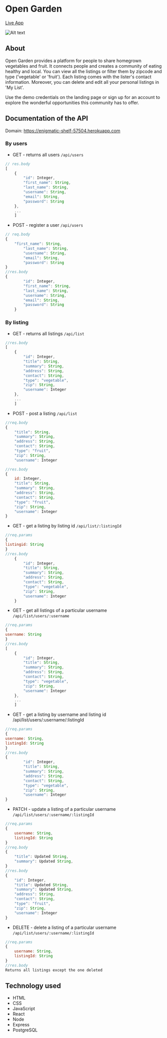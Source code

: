 # Open Garden

[Live App](https://opengarden.wmq516.now.sh)

![Alt text](https://github.com/Mengqi89/open-garden-client/blob/master/src/images/Screenshot.png "Screenshot of live app")

## About 
Open Garden provides a platform for people to share homegrown vegetables and fruit. It connects people and creates a community of eating healthy and local. You can view all the listings or filter them by zipcode and type ('vegetable' or 'fruit'). Each listing comes with the lister's contact information. Moreover, you can delete and edit all your personal listings in 'My List'. 

Use the demo credentials on the landing page or sign up for an account to explore the wonderful opportunities this community has to offer.

## Documentation of the API

Domain: https://enigmatic-shelf-57504.herokuapp.com

### By users 
* GET - returns all users `/api/users`
```js
// res.body
[
    {
        "id": Integer,
        "first_name": String,
        "last_name": String,
        "username": String,
        "email": String,
        "password": String
    },
    ...
    ]
```

* POST - register a user `/api/users`
```js
// req.body
{
	"first_name": String,
        "last_name": String,
        "username": String,
        "email": String,
        "password": String
}
//res.body
{
        "id": Integer,
        "first_name": String,
        "last_name": String,
        "username": String,
        "email": String,
        "password": String
    }
```

### By listing
* GET - returns all listings `/api/list`
```js
//res.body
[
    {
        "id": Integer,
        "title": String,
        "summary": String,
        "address": String,
        "contact": String,
        "type": "vegetable",
        "zip": String,
        "username": Integer
    },
    ...
    ]
```

* POST - post a listing `/api/list`
```js
//req.body
{
    "title": String,
    "summary": String,
    "address": String,
    "contact": String,
    "type": "fruit",
    "zip": String,
    "username": Integer

//res.body
{	
    id: Integer,
    "title": String,
    "summary": String,
    "address": String,
    "contact": String,
    "type": "fruit",
    "zip": String,
    "username": Integer
}
```

* GET - get a listing by listing id `/api/list/:listingId`
```js
//req.params
{
listingid: String
}
//res.body
    {
        "id": Integer,
        "title": String,
        "summary": String,
        "address": String,
        "contact": String,
        "type": "vegetable",
        "zip": String,
        "username": Integer
    }
```

* GET - get all listings of a particular username `/api/list/users/:username`
```js
//req.params
{
username: String
}
//res.body
[
    {
        "id": Integer,
        "title": String,
        "summary": String,
        "address": String,
        "contact": String,
        "type": "vegetable",
        "zip": String,
        "username": Integer
    },
    ...
    ]
```

* GET - get a listing by username and listing id /api/list/users/:username/:listingId
```js
//req.params
{
username: String,
listingId: String
}
//res.body
{
        "id": Integer,
        "title": String,
        "summary": String,
        "address": String,
        "contact": String,
        "type": "vegetable",
        "zip": String,
        "username": Integer
}
```

* PATCH - update a listing of a particular username `/api/list/users/:username/:listingId`
```js
//req.params
{
	username: String,
	listingId: String
}
//req.body
{
    "title": Updated String,
    "summary": Updated String,
}
//res.body
{	
    "id": Integer,
    "title": Updated String,
    "summary": Updated String,
    "address": String,
    "contact": String,
    "type": "fruit",
    "zip": String,
    "username": Integer
}
```

* DELETE - delete a listing of a particular username `/api/list/users/:username/:listingId`
```js
//req.params
{
	username: String,
	listingId: String
}
//res.body
Returns all listings except the one deleted
```

## Technology used

* HTML
* CSS
* JavaScript
* React
* Node
* Express
* PostgreSQL
